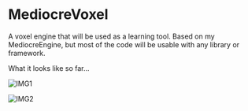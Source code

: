 # MediocreVoxel
A voxel engine that will be used as a learning tool.
Based on my MediocreEngine, but most of the code will be
usable with any library or framework.

What it looks like so far...

![IMG1](https://imgur.com/qIGUWpe)

![IMG2](https://imgur.com/OIQesVh)
